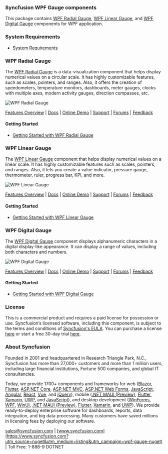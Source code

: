 ### Syncfusion WPF Gauge components
This package contains [WPF Radial Gauge](https://www.syncfusion.com/wpf-controls/radial-gauge?utm_source=nuget&utm_medium=listing&utm_campaign=wpf-gauge-nuget), [WPF Linear Gauge](https://www.syncfusion.com/wpf-controls/linear-gauge?utm_source=nuget&utm_medium=listing&utm_campaign=wpf-gauge-nuget), and [WPF Digital Gauge](https://www.syncfusion.com/wpf-controls/digital-gauge?utm_source=nuget&utm_medium=listing&utm_campaign=wpf-gauge-nuget) components for WPF application.

### System Requirements

* [System Requirements](https://help.syncfusion.com/wpf/installation/system-requirements?utm_source=nuget&utm_medium=listing&utm_campaign=wpf-gauge-nuget)

### WPF Radial Gauge

The [WPF Radial Gauge](https://www.syncfusion.com/wpf-controls/radial-gauge?utm_source=nuget&utm_medium=listing&utm_campaign=wpf-gauge-nuget) is a data-visualization component that helps display numerical values on a circular scale. It has highly customizable features, such as scales, pointers, and ranges. Also, it offers the creation of speedometers, temperature monitors, dashboards, meter gauges, clocks with multiple axes, modern activity gauges, direction compasses, etc.

![WPF Radial Gauge](https://cdn.syncfusion.com/nuget-readme/wpf/wpf_radialgauge.png)

[Features Overview](https://www.syncfusion.com/wpf-controls/radial-gauge?utm_source=nuget&utm_medium=listing&utm_campaign=wpf-gauge-nuget) | [Docs](https://help.syncfusion.com/wpf/radial-gauge/getting-started?utm_source=nuget&utm_medium=listing&utm_campaign=wpf-gauge-nuget) | [Online Demo](https://github.com/syncfusion/wpf-demos?utm_source=nuget&utm_medium=listing&utm_campaign=wpf-gauge-nuget) | [Support](https://www.syncfusion.com/support/directtrac/incidents/newincident?utm_source=nuget&utm_medium=listing&utm_campaign=wpf-gauge-nuget) | [Forums](https://www.syncfusion.com/forums/wpf?utm_source=nuget&utm_medium=listing&utm_campaign=wpf-gauge-nuget) | [Feedback](https://www.syncfusion.com/feedback/wpf?utm_source=nuget&utm_medium=listing&utm_campaign=wpf-gauge-nuget)

#### Getting Started

* [Getting Started with WPF Radial Gauge](https://help.syncfusion.com/wpf/radial-gauge/getting-started?utm_source=nuget&utm_medium=listing&utm_campaign=wpf-gauge-nuget)

### WPF Linear Gauge

The [WPF Linear Gauge](https://www.syncfusion.com/wpf-controls/linear-gauge?utm_source=nuget&utm_medium=listing&utm_campaign=wpf-gauge-nuget) component that helps display numerical values on a linear scale. It has highly customizable features such as scales, pointers, and ranges. Also, it lets you create a value indicator, pressure gauge, thermometer, ruler, progress bar, KPI, and more.

![WPF Linear Gauge](https://cdn.syncfusion.com/nuget-readme/wpf/wpf_lineargauge.png)

[Features Overview](https://www.syncfusion.com/wpf-controls/linear-gauge?utm_source=nuget&utm_medium=listing&utm_campaign=wpf-gauge-nuget) | [Docs](https://help.syncfusion.com/wpf/linear-gauge/getting-started?utm_source=nuget&utm_medium=listing&utm_campaign=wpf-gauge-nuget) | [Online Demo](https://github.com/syncfusion/wpf-demos?utm_source=nuget&utm_medium=listing&utm_campaign=wpf-gauge-nuget) | [Support](https://www.syncfusion.com/support/directtrac/incidents/newincident?utm_source=nuget&utm_medium=listing&utm_campaign=wpf-gauge-nuget) | [Forums](https://www.syncfusion.com/forums/wpf?utm_source=nuget&utm_medium=listing&utm_campaign=wpf-gauge-nuget) | [Feedback](https://www.syncfusion.com/feedback/wpf?utm_source=nuget&utm_medium=listing&utm_campaign=wpf-gauge-nuget)

#### Getting Started

* [Getting Started with WPF Linear Gauge](https://help.syncfusion.com/wpf/linear-gauge/getting-started?utm_source=nuget&utm_medium=listing&utm_campaign=wpf-gauge-nuget)

### WPF Digital Gauge

The [WPF Digital Gauge](https://www.syncfusion.com/wpf-controls/digital-gauge?utm_source=nuget&utm_medium=listing&utm_campaign=wpf-gauge-nuget) component displays alphanumeric characters in a digital display-like appearance. It can display a range of values, including both characters and numbers.

![WPF Digital Gauge](https://cdn.syncfusion.com/nuget-readme/wpf/wpf_digitalgauge.png)

[Features Overview](https://www.syncfusion.com/wpf-controls/digital-gauge?utm_source=nuget&utm_medium=listing&utm_campaign=wpf-gauge-nuget) | [Docs](https://help.syncfusion.com/wpf/digital-gauge/getting-started?utm_source=nuget&utm_medium=listing&utm_campaign=wpf-gauge-nuget) | [Online Demo](https://github.com/syncfusion/wpf-demos?utm_source=nuget&utm_medium=listing&utm_campaign=wpf-gauge-nuget) | [Support](https://www.syncfusion.com/support/directtrac/incidents/newincident?utm_source=nuget&utm_medium=listing&utm_campaign=wpf-gauge-nuget) | [Forums](https://www.syncfusion.com/forums/wpf?utm_source=nuget&utm_medium=listing&utm_campaign=wpf-gauge-nuget) | [Feedback](https://www.syncfusion.com/feedback/wpf?utm_source=nuget&utm_medium=listing&utm_campaign=wpf-gauge-nuget)

#### Getting Started

* [Getting Started with WPF Digital Gauge](https://help.syncfusion.com/wpf/digital-gauge/getting-started?utm_source=nuget&utm_medium=listing&utm_campaign=wpf-gauge-nuget)

### License

This is a commercial product and requires a paid license for possession or use. Syncfusion’s licensed software, including this component, is subject to the terms and conditions of [Syncfusion's EULA](https://www.syncfusion.com/eula/es/?utm_source=nuget&utm_medium=listing&utm_campaign=wpf-gauge-nuget). You can purchase a license [here](https://www.syncfusion.com/sales/products?utm_source=nuget&utm_medium=listing&utm_campaign=wpf-gauge-nuget) or start a free 30-day trial [here](https://www.syncfusion.com/account/manage-trials/start-trials?utm_source=nuget&utm_medium=listing&utm_campaign=wpf-gauge-nuget).

### About Syncfusion

Founded in 2001 and headquartered in Research Triangle Park, N.C., Syncfusion has more than 27,000+ customers and more than 1 million users, including large financial institutions, Fortune 500 companies, and global IT consultancies.
 
Today, we provide 1700+ components and frameworks for web ([Blazor](https://www.syncfusion.com/blazor-components?utm_source=nuget&utm_medium=listing&utm_campaign=wpf-gauge-nuget), [Flutter](https://www.syncfusion.com/flutter-widgets?utm_source=nuget&utm_medium=listing&utm_campaign=wpf-gauge-nuget), [ASP.NET Core](https://www.syncfusion.com/aspnet-core-ui-controls?utm_source=nuget&utm_medium=listing&utm_campaign=wpf-gauge-nuget), [ASP.NET MVC](https://www.syncfusion.com/aspnet-mvc-ui-controls?utm_source=nuget&utm_medium=listing&utm_campaign=wpf-gauge-nuget), [ASP.NET Web Forms](https://www.syncfusion.com/jquery/aspnet-webforms-ui-controls?utm_source=nuget&utm_medium=listing&utm_campaign=wpf-gauge-nuget), [JavaScript](https://www.syncfusion.com/javascript-ui-controls?utm_source=nuget&utm_medium=listing&utm_campaign=wpf-gauge-nuget), [Angular](https://www.syncfusion.com/angular-ui-components?utm_source=nuget&utm_medium=listing&utm_campaign=wpf-gauge-nuget), [React](https://www.syncfusion.com/react-ui-components?utm_source=nuget&utm_medium=listing&utm_campaign=wpf-gauge-nuget), [Vue](https://www.syncfusion.com/vue-ui-components?utm_source=nuget&utm_medium=listing&utm_campaign=wpf-gauge-nuget), and [jQuery](https://www.syncfusion.com/jquery-ui-widgets?utm_source=nuget&utm_medium=listing&utm_campaign=wpf-gauge-nuget)), mobile ([.NET MAUI (Preview)](https://www.syncfusion.com/maui-controls?utm_source=nuget&utm_medium=listing&utm_campaign=wpf-gauge-nuget), [Flutter](https://www.syncfusion.com/flutter-widgets?utm_source=nuget&utm_medium=listing&utm_campaign=wpf-gauge-nuget), [Xamarin](https://www.syncfusion.com/xamarin-ui-controls?utm_source=nuget&utm_medium=listing&utm_campaign=wpf-gauge-nuget), [UWP](https://www.syncfusion.com/uwp-ui-controls?utm_source=nuget&utm_medium=listing&utm_campaign=wpf-gauge-nuget), and [JavaScript](https://www.syncfusion.com/javascript-ui-controls?utm_source=nuget&utm_medium=listing&utm_campaign=wpf-gauge-nuget)), and desktop development ([WinForms](https://www.syncfusion.com/winforms-ui-controls?utm_source=nuget&utm_medium=listing&utm_campaign=wpf-gauge-nuget), [WPF](https://www.syncfusion.com/wpf-controls?utm_source=nuget&utm_medium=listing&utm_campaign=wpf-gauge-nuget), [WinUI](https://www.syncfusion.com/winui-controls?utm_source=nuget&utm_medium=listing&utm_campaign=wpf-gauge-nuget), [.NET MAUI (Preview)](https://www.syncfusion.com/maui-controls?utm_source=nuget&utm_medium=listing&utm_campaign=wpf-gauge-nuget), [Flutter](https://www.syncfusion.com/flutter-widgets?utm_source=nuget&utm_medium=listing&utm_campaign=wpf-gauge-nuget), [Xamarin](https://www.syncfusion.com/xamarin-ui-controls?utm_source=nuget&utm_medium=listing&utm_campaign=wpf-gauge-nuget), and [UWP](https://www.syncfusion.com/uwp-ui-controls?utm_source=nuget&utm_medium=listing&utm_campaign=wpf-gauge-nuget)). We provide ready-to-deploy enterprise software for dashboards, reports, data integration, and big data processing. Many customers have saved millions in licensing fees by deploying our software.

[sales@syncfusion.com](mailto:sales@syncfusion.com?Subject=Syncfusion%20WPF%20SfGauge%20-%20NuGet) | [www.syncfusion.com](https://www.syncfusion.com?utm_source=nuget&utm_medium=listing&utm_campaign=wpf-gauge-nuget) | Toll Free: 1-888-9 DOTNET



